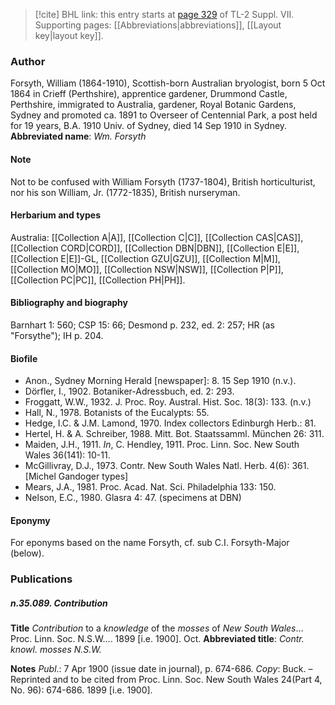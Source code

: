 > [!cite] BHL link: this entry starts at [page 329](https://www.biodiversitylibrary.org/page/33259833) of TL-2 Suppl. VII.
> Supporting pages: [[Abbreviations|abbreviations]], [[Layout key|layout key]].

### Author

Forsyth, William (1864-1910), Scottish-born Australian bryologist, born 5 Oct 1864 in Crieff (Perthshire), apprentice gardener, Drummond Castle, Perthshire, immigrated to Australia, gardener, Royal Botanic Gardens, Sydney and promoted ca. 1891 to Overseer of Centennial Park, a post held for 19 years, B.A. 1910 Univ. of Sydney, died 14 Sep 1910 in Sydney. 
**Abbreviated name**: *Wm. Forsyth*

#### Note

Not to be confused with William Forsyth (1737-1804), British horticulturist, nor his son William, Jr. (1772-1835), British nurseryman.

#### Herbarium and types

Australia: [[Collection A|A]], [[Collection C|C]], [[Collection CAS|CAS]], [[Collection CORD|CORD]], [[Collection DBN|DBN]], [[Collection E|E]], [[Collection E|E]]-GL, [[Collection GZU|GZU]], [[Collection M|M]], [[Collection MO|MO]], [[Collection NSW|NSW]], [[Collection P|P]], [[Collection PC|PC]], [[Collection PH|PH]].

#### Bibliography and biography

Barnhart 1: 560; CSP 15: 66; Desmond p. 232, ed. 2: 257; HR (as "Forsythe"); IH p. 204.

#### Biofile

- Anon., Sydney Morning Herald \[newspaper\]: 8. 15 Sep 1910 (n.v.).
- Dörfler, I., 1902. Botaniker-Adressbuch, ed. 2: 293.
- Froggatt, W.W., 1932. J. Proc. Roy. Austral. Hist. Soc. 18(3): 133. (n.v.)
- Hall, N., 1978. Botanists of the Eucalypts: 55.
- Hedge, I.C. & J.M. Lamond, 1970. Index collectors Edinburgh Herb.: 81.
- Hertel, H. & A. Schreiber, 1988. Mitt. Bot. Staatssamml. München 26: 311.
- Maiden, J.H., 1911. *In*, C. Hendley, 1911. Proc. Linn. Soc. New South Wales 36(141): 10-11.
- McGillivray, D.J., 1973. Contr. New South Wales Natl. Herb. 4(6): 361. \[Michel Gandoger types\]
- Mears, J.A., 1981. Proc. Acad. Nat. Sci. Philadelphia 133: 150.
- Nelson, E.C., 1980. Glasra 4: 47. (specimens at DBN)

#### Eponymy

For eponyms based on the name Forsyth, cf. sub C.I. Forsyth-Major (below).

### Publications

##### n.35.089. Contribution

**Title**
*Contribution* to a *knowledge* of the *mosses* of *New South Wales*... Proc. Linn. Soc. N.S.W.... 1899 \[i.e. 1900\]. Oct.
**Abbreviated title**: *Contr. knowl. mosses N.S.W.*

**Notes**
*Publ*.: 7 Apr 1900 (issue date in journal), p. 674-686. *Copy*: Buck. – Reprinted and to be cited from Proc. Linn. Soc. New South Wales 24(Part 4, No. 96): 674-686. 1899 \[i.e. 1900\].

